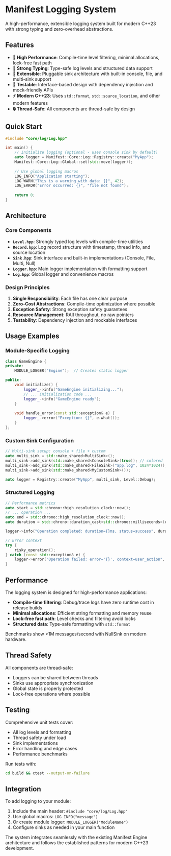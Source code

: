 # Manifest Logging System

A high-performance, extensible logging system built for modern C++23 with strong typing and zero-overhead abstractions.

## Features

- **🚀 High Performance**: Compile-time level filtering, minimal allocations, lock-free fast path
- **🎯 Strong Typing**: Type-safe log levels and structured data support
- **🔧 Extensible**: Pluggable sink architecture with built-in console, file, and multi-sink support
- **🧪 Testable**: Interface-based design with dependency injection and mock-friendly APIs
- **⚡ Modern C++23**: Uses `std::format`, `std::source_location`, and other modern features
- **🔒 Thread-Safe**: All components are thread-safe by design

## Quick Start

```cpp
#include "core/log/Log.hpp"

int main() {
    // Initialize logging (optional - uses console sink by default)
    auto logger = Manifest::Core::Log::Registry::create("MyApp");
    Manifest::Core::Log::Global::set(std::move(logger));
    
    // Use global logging macros
    LOG_INFO("Application starting");
    LOG_WARN("This is a warning with data: {}", 42);
    LOG_ERROR("Error occurred: {}", "file not found");
    
    return 0;
}
```

## Architecture

### Core Components

- **`Level.hpp`**: Strongly typed log levels with compile-time utilities
- **`Record.hpp`**: Log record structure with timestamp, thread info, and source location
- **`Sink.hpp`**: Sink interface and built-in implementations (Console, File, Multi, Null)
- **`Logger.hpp`**: Main logger implementation with formatting support
- **`Log.hpp`**: Global logger and convenience macros

### Design Principles

1. **Single Responsibility**: Each file has one clear purpose
2. **Zero-Cost Abstractions**: Compile-time optimization where possible
3. **Exception Safety**: Strong exception safety guarantees
4. **Resource Management**: RAII throughout, no raw pointers
5. **Testability**: Dependency injection and mockable interfaces

## Usage Examples

### Module-Specific Logging

```cpp
class GameEngine {
private:
    MODULE_LOGGER("Engine");  // Creates static logger

public:
    void initialize() {
        logger_->info("GameEngine initializing...");
        // ... initialization code ...
        logger_->info("GameEngine ready");
    }
    
    void handle_error(const std::exception& e) {
        logger_->error("Exception: {}", e.what());
    }
};
```

### Custom Sink Configuration

```cpp
// Multi-sink setup: console + file + custom
auto multi_sink = std::make_shared<MultiSink>();
multi_sink->add_sink(std::make_shared<ConsoleSink>(true)); // colored
multi_sink->add_sink(std::make_shared<FileSink>("app.log", 1024*1024)); // 1MB rotation
multi_sink->add_sink(std::make_shared<MyCustomSink>());

auto logger = Registry::create("MyApp", multi_sink, Level::Debug);
```

### Structured Logging

```cpp
// Performance metrics
auto start = std::chrono::high_resolution_clock::now();
// ... operation ...
auto end = std::chrono::high_resolution_clock::now();
auto duration = std::chrono::duration_cast<std::chrono::milliseconds>(end - start);

logger->info("Operation completed: duration={}ms, status=success", duration.count());

// Error context
try {
    risky_operation();
} catch (const std::exception& e) {
    logger->error("Operation failed: error='{}', context=user_action", e.what());
}
```

## Performance

The logging system is designed for high-performance applications:

- **Compile-time filtering**: Debug/trace logs have zero runtime cost in release builds
- **Minimal allocations**: Efficient string formatting and memory reuse
- **Lock-free fast path**: Level checks and filtering avoid locks
- **Structured data**: Type-safe formatting with `std::format`

Benchmarks show >1M messages/second with NullSink on modern hardware.

## Thread Safety

All components are thread-safe:
- Loggers can be shared between threads
- Sinks use appropriate synchronization
- Global state is properly protected
- Lock-free operations where possible

## Testing

Comprehensive unit tests cover:
- All log levels and formatting
- Thread safety under load
- Sink implementations
- Error handling and edge cases
- Performance benchmarks

Run tests with:
```bash
cd build && ctest --output-on-failure
```

## Integration

To add logging to your module:

1. Include the main header: `#include "core/log/Log.hpp"`
2. Use global macros: `LOG_INFO("message")` 
3. Or create module logger: `MODULE_LOGGER("ModuleName")`
4. Configure sinks as needed in your main function

The system integrates seamlessly with the existing Manifest Engine architecture and follows the established patterns for modern C++23 development.
